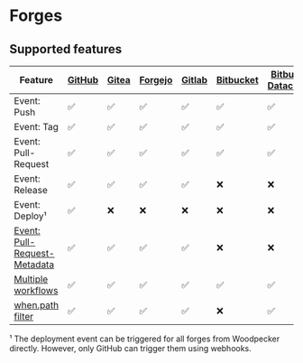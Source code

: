 # Forges

## Supported features

| Feature                                                                                         | [GitHub](20-github.md) | [Gitea](30-gitea.md) | [Forgejo](35-forgejo.md) | [Gitlab](40-gitlab.md) | [Bitbucket](50-bitbucket.md) | [Bitbucket Datacenter](60-bitbucket_datacenter.md) |
| ------------------------------------------------------------------------------------------------| ---------------------- | -------------------- | ------------------------ | ---------------------- | ---------------------------- | -------------------------------------------------- |
| Event: Push                                                                                     |   :white_check_mark:   |  :white_check_mark:  |    :white_check_mark:    |   :white_check_mark:   |      :white_check_mark:      |                 :white_check_mark:                 |
| Event: Tag                                                                                      |   :white_check_mark:   |  :white_check_mark:  |    :white_check_mark:    |   :white_check_mark:   |      :white_check_mark:      |                 :white_check_mark:                 |
| Event: Pull-Request                                                                             |   :white_check_mark:   |  :white_check_mark:  |    :white_check_mark:    |   :white_check_mark:   |      :white_check_mark:      |                 :white_check_mark:                 |
| Event: Release                                                                                  |   :white_check_mark:   |  :white_check_mark:  |    :white_check_mark:    |   :white_check_mark:   |             :x:              |                        :x:                         |
| Event: Deploy¹                                                                                  |   :white_check_mark:   |         :x:          |           :x:            |          :x:           |             :x:              |                        :x:                         |
| [Event: Pull-Request-Metadata](../../../20-usage/50-environment.md#forge-specific-environments) |   :white_check_mark:   |  :white_check_mark:  |    :white_check_mark:    |   :white_check_mark:   |             :x:              |                        :x:                         |
| [Multiple workflows](../../../20-usage/25-workflows.md)          |   :white_check_mark:   |  :white_check_mark:  |    :white_check_mark:    |   :white_check_mark:   |      :white_check_mark:      |                 :white_check_mark:                 |
| [when.path filter](../../../20-usage/20-workflow-syntax.md#path) |   :white_check_mark:   |  :white_check_mark:  |    :white_check_mark:    |   :white_check_mark:   |             :x:              |                 :white_check_mark:                 |

¹ The deployment event can be triggered for all forges from Woodpecker directly. However, only GitHub can trigger them using webhooks.
